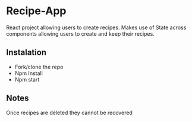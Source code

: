 # Recipe-App
 React project allowing users to create recipes. Makes use of State across components allowing users to create and keep their recipes.
## Instalation
* Fork/clone the repo
* Npm Install
* Npm start
## Notes
Once recipes are deleted they cannot be recovered

